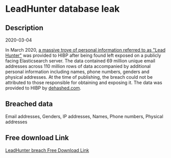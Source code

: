 # LeadHunter database leak

## Description

2020-03-04

In March 2020, <a href="https://www.troyhunt.com/the-unattributable-lead-hunter-data-breach" target="_blank" rel="noopener">a massive trove of personal information referred to as &quot;Lead Hunter&quot;</a> was provided to HIBP after being found left exposed on a publicly facing Elasticsearch server. The data contained 69 million unique email addresses across 110 million rows of data accompanied by additional personal information including names, phone numbers, genders and physical addresses. At the time of publishing, the breach could not be attributed to those responsible for obtaining and exposing it. The data was provided to HIBP by <a href="https://dehashed.com/" target="_blank" rel="noopener">dehashed.com</a>.

## Breached data

Email addresses, Genders, IP addresses, Names, Phone numbers, Physical addresses

## Free download Link

[LeadHunter breach Free Download Link](https://link-to.net/1229997/815.430707086797/dynamic/?r=aHR0cHM6Ly93d3cubWVkaWFmaXJlLmNvbS92aWV3L1NZVlBTUXlqaEJ0VDRmdC8vZmlsZQ==)